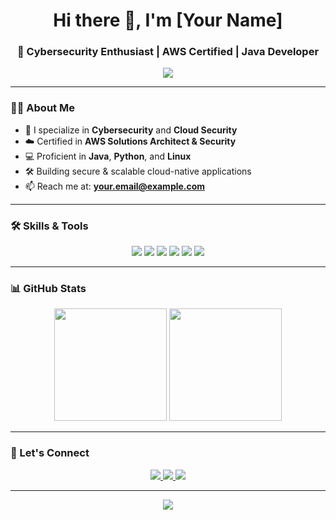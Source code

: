 <h1 align="center">Hi there 👋, I'm [Your Name]</h1>
<h3 align="center">🚀 Cybersecurity Enthusiast | AWS Certified | Java Developer</h3>

<p align="center">
  <img src="https://readme-typing-svg.herokuapp.com/?lines=Welcome+to+my+GitHub!;Cybersecurity+|+AWS+|+Java+Dev;Let's+build+secure+cloud+solutions!&center=true&size=20">
</p>

---

### 🧑‍💻 About Me

- 🔐 I specialize in **Cybersecurity** and **Cloud Security**
- ☁️ Certified in **AWS Solutions Architect & Security**
- 💻 Proficient in **Java**, **Python**, and **Linux**
- 🛠️ Building secure & scalable cloud-native applications
- 📫 Reach me at: **your.email@example.com**

---

### 🛠️ Skills & Tools

<p align="center">
  <img src="https://img.shields.io/badge/Java-ED8B00?style=for-the-badge&logo=java&logoColor=white"/>
  <img src="https://img.shields.io/badge/AWS-FF9900?style=for-the-badge&logo=amazonaws&logoColor=white"/>
  <img src="https://img.shields.io/badge/Linux-FCC624?style=for-the-badge&logo=linux&logoColor=black"/>
  <img src="https://img.shields.io/badge/Docker-2496ED?style=for-the-badge&logo=docker&logoColor=white"/>
  <img src="https://img.shields.io/badge/Git-F05032?style=for-the-badge&logo=git&logoColor=white"/>
  <img src="https://img.shields.io/badge/Python-3776AB?style=for-the-badge&logo=python&logoColor=white"/>
</p>

---

### 📊 GitHub Stats

<p align="center">
  <img src="https://github-readme-stats.vercel.app/api?username=your-username&show_icons=true&theme=tokyonight" height="180"/>
  <img src="https://github-readme-stats.vercel.app/api/top-langs/?username=your-username&layout=compact&theme=tokyonight" height="180"/>
</p>

---

### 🔗 Let's Connect

<p align="center">
  <a href="https://linkedin.com/in/yourprofile">
    <img src="https://img.shields.io/badge/LinkedIn-blue?style=for-the-badge&logo=linkedin&logoColor=white"/>
  </a>
  <a href="mailto:your.email@example.com">
    <img src="https://img.shields.io/badge/Gmail-D14836?style=for-the-badge&logo=gmail&logoColor=white"/>
  </a>
  <a href="https://yourportfolio.com">
    <img src="https://img.shields.io/badge/Portfolio-12100E?style=for-the-badge&logo=firefox&logoColor=white"/>
  </a>
</p>

---

<p align="center">
  <img src="https://github-readme-streak-stats.herokuapp.com/?user=your-username&theme=tokyonight"/>
</p>
